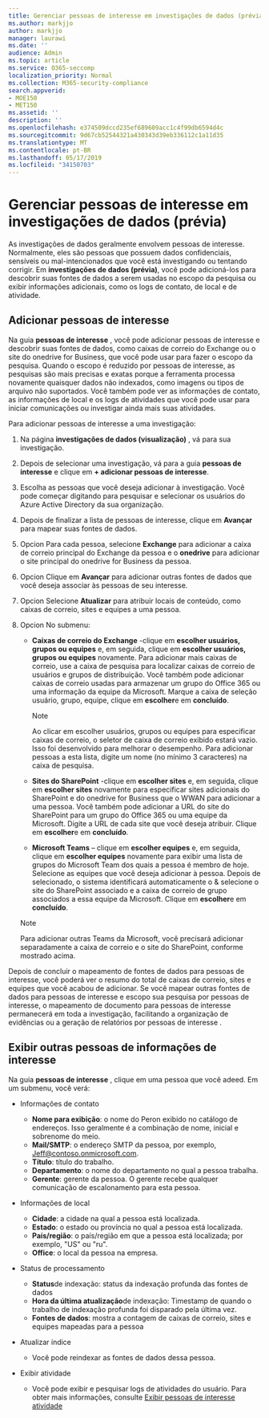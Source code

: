 ```yaml
---
title: Gerenciar pessoas de interesse em investigações de dados (prévia)
ms.author: markjjo
author: markjjo
manager: laurawi
ms.date: ''
audience: Admin
ms.topic: article
ms.service: O365-seccomp
localization_priority: Normal
ms.collection: M365-security-compliance
search.appverid:
- MOE150
- MET150
ms.assetid: ''
description: ''
ms.openlocfilehash: e374509dccd235ef689609acc1c4f99db6594d4c
ms.sourcegitcommit: 9d67cb52544321a430343d39eb336112c1a11d35
ms.translationtype: MT
ms.contentlocale: pt-BR
ms.lasthandoff: 05/17/2019
ms.locfileid: "34150703"
---
```

# <a name="manage-people-of-interest-in-data-investigations-preview"></a>Gerenciar pessoas de interesse em investigações de dados (prévia)

As investigações de dados geralmente envolvem pessoas de interesse. Normalmente, eles são pessoas que possuem dados confidenciais, sensíveis ou mal-intencionados que você está investigando ou tentando corrigir. Em **investigações de dados (prévia)**, você pode adicioná-los para descobrir suas fontes de dados a serem usadas no escopo da pesquisa ou exibir informações adicionais, como os logs de contato, de local e de atividade. 


## <a name="add-people-of-interest"></a>Adicionar pessoas de interesse

Na guia **pessoas de interesse** , você pode adicionar pessoas de interesse e descobrir suas fontes de dados, como caixas de correio do Exchange ou o site do onedrive for Business, que você pode usar para fazer o escopo da pesquisa. Quando o escopo é reduzido por pessoas de interesse, as pesquisas são mais precisas e exatas porque a ferramenta processa novamente quaisquer dados não indexados, como imagens ou tipos de arquivo não suportados. Você também pode ver as informações de contato, as informações de local e os logs de atividades que você pode usar para iniciar comunicações ou investigar ainda mais suas atividades. 

Para adicionar pessoas de interesse a uma investigação:

1. Na página **investigações de dados (visualização)** , vá para sua investigação.
 
2. Depois de selecionar uma investigação, vá para a guia **pessoas de interesse** e clique em **+ adicionar pessoas de interesse**. 
 
3. Escolha as pessoas que você deseja adicionar à investigação. Você pode começar digitando para pesquisar e selecionar os usuários do Azure Active Directory da sua organização.
 
4. Depois de finalizar a lista de pessoas de interesse, clique em **Avançar** para mapear suas fontes de dados. 

5. Opcion Para cada pessoa, selecione **Exchange** para adicionar a caixa de correio principal do Exchange da pessoa e o **onedrive** para adicionar o site principal do onedrive for Business da pessoa.

6. Opcion Clique em **Avançar** para adicionar outras fontes de dados que você deseja associar às pessoas de seu interesse.

7. Opcion Selecione **Atualizar** para atribuir locais de conteúdo, como caixas de correio, sites e equipes a uma pessoa. 

8. Opcion No submenu:
   
    -  **Caixas de correio do Exchange** -clique em **escolher usuários, grupos ou equipes** e, em seguida, clique em **escolher usuários, grupos ou equipes** novamente. Para adicionar mais caixas de correio, use a caixa de pesquisa para localizar caixas de correio de usuários e grupos de distribuição. Você também pode adicionar caixas de correio usadas para armazenar um grupo do Office 365 ou uma informação da equipe da Microsoft. Marque a caixa de seleção usuário, grupo, equipe, clique em **escolher**e em **concluído**.

        > [!NOTE]
        > Ao clicar em escolher usuários, grupos ou equipes para especificar caixas de correio, o seletor de caixa de correio exibido estará vazio. Isso foi desenvolvido para melhorar o desempenho. Para adicionar pessoas a esta lista, digite um nome (no mínimo 3 caracteres) na caixa de pesquisa.
     
     - **Sites do SharePoint** -clique em **escolher sites** e, em seguida, clique em **escolher sites** novamente para especificar sites adicionais do SharePoint e do onedrive for Business que o WWAN para adicionar a uma pessoa. Você também pode adicionar a URL do site do SharePoint para um grupo do Office 365 ou uma equipe da Microsoft. Digite a URL de cada site que você deseja atribuir. Clique em **escolher**e em **concluído**.
     - **Microsoft Teams** – clique em **escolher equipes** e, em seguida, clique em **escolher equipes** novamente para exibir uma lista de grupos do Microsoft Team dos quais a pessoa é membro de hoje. Selecione as equipes que você deseja adicionar à pessoa. Depois de selecionado, o sistema identificará automaticamente o & selecione o site do SharePoint associado e a caixa de correio de grupo associados a essa equipe da Microsoft. Clique em **escolher**e em **concluído**.
        
      > [!NOTE]
      > Para adicionar outras Teams da Microsoft, você precisará adicionar separadamente a caixa de correio e o site do SharePoint, conforme mostrado acima.

Depois de concluir o mapeamento de fontes de dados para pessoas de interesse, você poderá ver o resumo do total de caixas de correio, sites e equipes que você acabou de adicionar. Se você mapear outras fontes de dados para pessoas de interesse e escopo sua pesquisa por pessoas de interesse, o mapeamento de documento para pessoas de interesse permanecerá em toda a investigação, facilitando a organização de evidências ou a geração de relatórios por pessoas de interesse . 

## <a name="view-additional-people-of-interest-information"></a>Exibir outras pessoas de informações de interesse

Na guia **pessoas de interesse** , clique em uma pessoa que você adeed. Em um submenu, você verá:

- Informações de contato

  - **Nome para exibição**: o nome do Peron exibido no catálogo de endereços. Isso geralmente é a combinação de nome, inicial e sobrenome do meio.
  - **Mail/SMTP**: o endereço SMTP da pessoa, por exemplo, Jeff@contoso.onmicrosoft.com.  
  - **Título**: título do trabalho.
  - **Departamento**: o nome do departamento no qual a pessoa trabalha.
  - **Gerente**: gerente da pessoa. O gerente recebe qualquer comunicação de escalonamento para esta pessoa.
  
- Informações de local

  - **Cidade**: a cidade na qual a pessoa está localizada.
  - **Estado**: o estado ou província no qual a pessoa está localizada.
  - **País/região**: o país/região em que a pessoa está localizada; por exemplo, "US" ou "ru".
  - **Office**: o local da pessoa na empresa.

- Status de processamento

  - **Status**de indexação: status da indexação profunda das fontes de dados
  - **Hora da última atualização**de indexação: Timestamp de quando o trabalho de indexação profunda foi disparado pela última vez.
  - **Fontes de dados**: mostra a contagem de caixas de correio, sites e equipes mapeadas para a pessoa

- Atualizar índice
    - Você pode reindexar as fontes de dados dessa pessoa. 

- Exibir atividade 

    - Você pode exibir e pesquisar logs de atividades do usuário. Para obter mais informações, consulte [Exibir pessoas de interesse atividade](view-people-of-interest-activity.md) 
